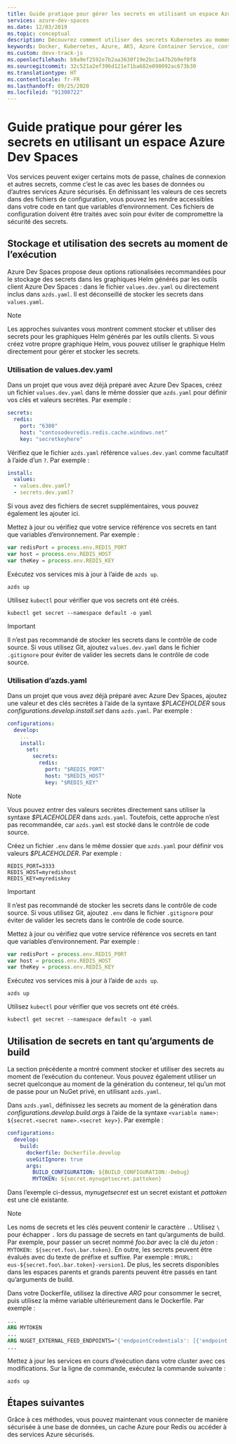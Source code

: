 ```yaml
---
title: Guide pratique pour gérer les secrets en utilisant un espace Azure Dev Spaces
services: azure-dev-spaces
ms.date: 12/03/2019
ms.topic: conceptual
description: Découvrez comment utiliser des secrets Kubernetes au moment de l’exécution ou de la génération quand vous développez des applications avec Azure Dev Spaces
keywords: Docker, Kubernetes, Azure, AKS, Azure Container Service, conteneurs
ms.custom: devx-track-js
ms.openlocfilehash: b9a9ef2592e7b2aa3630f19e2bc1a47b2b9ef0f8
ms.sourcegitcommit: 32c521a2ef396d121e71ba682e098092ac673b30
ms.translationtype: HT
ms.contentlocale: fr-FR
ms.lasthandoff: 09/25/2020
ms.locfileid: "91308722"
---
```

# <a name="how-to-manage-secrets-when-working-with-an-azure-dev-space"></a>Guide pratique pour gérer les secrets en utilisant un espace Azure Dev Spaces

Vos services peuvent exiger certains mots de passe, chaînes de connexion et autres secrets, comme c’est le cas avec les bases de données ou d’autres services Azure sécurisés. En définissant les valeurs de ces secrets dans des fichiers de configuration, vous pouvez les rendre accessibles dans votre code en tant que variables d’environnement.  Ces fichiers de configuration doivent être traités avec soin pour éviter de compromettre la sécurité des secrets.

## <a name="storing-and-using-runtime-secrets"></a>Stockage et utilisation des secrets au moment de l’exécution

Azure Dev Spaces propose deux options rationalisées recommandées pour le stockage des secrets dans les graphiques Helm générés par les outils client Azure Dev Spaces : dans le fichier `values.dev.yaml` ou directement inclus dans `azds.yaml`. Il est déconseillé de stocker les secrets dans `values.yaml`.

> [!NOTE]
> Les approches suivantes vous montrent comment stocker et utiliser des secrets pour les graphiques Helm générés par les outils clients. Si vous créez votre propre graphique Helm, vous pouvez utiliser le graphique Helm directement pour gérer et stocker les secrets.

### <a name="using-valuesdevyaml"></a>Utilisation de values.dev.yaml

Dans un projet que vous avez déjà préparé avec Azure Dev Spaces, créez un fichier `values.dev.yaml` dans le même dossier que `azds.yaml` pour définir vos clés et valeurs secrètes. Par exemple :

```yaml
secrets:
  redis:
    port: "6380"
    host: "contosodevredis.redis.cache.windows.net"
    key: "secretkeyhere"
```

Vérifiez que le fichier `azds.yaml` référence `values.dev.yaml` comme facultatif à l’aide d’un `?`. Par exemple :

```yaml
install:
  values:
  - values.dev.yaml?
  - secrets.dev.yaml?
```

Si vous avez des fichiers de secret supplémentaires, vous pouvez également les ajouter ici.

Mettez à jour ou vérifiez que votre service référence vos secrets en tant que variables d’environnement. Par exemple :

```javascript
var redisPort = process.env.REDIS_PORT
var host = process.env.REDIS_HOST
var theKey = process.env.REDIS_KEY
```
    
Exécutez vos services mis à jour à l’aide de `azds up`.

```console
azds up
```
 
Utilisez `kubectl` pour vérifier que vos secrets ont été créés.

```console
kubectl get secret --namespace default -o yaml 
```

> [!IMPORTANT]
> Il n’est pas recommandé de stocker les secrets dans le contrôle de code source. Si vous utilisez Git, ajoutez `values.dev.yaml` dans le fichier `.gitignore` pour éviter de valider les secrets dans le contrôle de code source.

### <a name="using-azdsyaml"></a>Utilisation d’azds.yaml

Dans un projet que vous avez déjà préparé avec Azure Dev Spaces, ajoutez une valeur et des clés secrètes à l’aide de la syntaxe *$PLACEHOLDER* sous *configurations.develop.install.set* dans `azds.yaml`. Par exemple :

```yaml
configurations:
  develop:
    ...
    install:
      set:
        secrets:
          redis:
            port: "$REDIS_PORT"
            host: "$REDIS_HOST"
            key: "$REDIS_KEY"
```

> [!NOTE]
> Vous pouvez entrer des valeurs secrètes directement sans utiliser la syntaxe *$PLACEHOLDER* dans `azds.yaml`. Toutefois, cette approche n’est pas recommandée, car `azds.yaml` est stocké dans le contrôle de code source.
     
Créez un fichier `.env` dans le même dossier que `azds.yaml` pour définir vos valeurs *$PLACEHOLDER*. Par exemple :

```
REDIS_PORT=3333
REDIS_HOST=myredishost
REDIS_KEY=myrediskey
```

> [!IMPORTANT]
> Il n’est pas recommandé de stocker les secrets dans le contrôle de code source. Si vous utilisez Git, ajoutez `.env` dans le fichier `.gitignore` pour éviter de valider les secrets dans le contrôle de code source.

Mettez à jour ou vérifiez que votre service référence vos secrets en tant que variables d’environnement. Par exemple :

```javascript
var redisPort = process.env.REDIS_PORT
var host = process.env.REDIS_HOST
var theKey = process.env.REDIS_KEY
```
    
Exécutez vos services mis à jour à l’aide de `azds up`.

```console
azds up
```
 
Utilisez `kubectl` pour vérifier que vos secrets ont été créés.

```console
kubectl get secret --namespace default -o yaml 
```

## <a name="using-secrets-as-build-arguments"></a>Utilisation de secrets en tant qu’arguments de build

La section précédente a montré comment stocker et utiliser des secrets au moment de l’exécution du conteneur. Vous pouvez également utiliser un secret quelconque au moment de la génération du conteneur, tel qu’un mot de passe pour un NuGet privé, en utilisant `azds.yaml`.

Dans `azds.yaml`, définissez les secrets au moment de la génération dans *configurations.develop.build.args* à l’aide de la syntaxe `<variable name>: ${secret.<secret name>.<secret key>}`. Par exemple :

```yaml
configurations:
  develop:
    build:
      dockerfile: Dockerfile.develop
      useGitIgnore: true
      args:
        BUILD_CONFIGURATION: ${BUILD_CONFIGURATION:-Debug}
        MYTOKEN: ${secret.mynugetsecret.pattoken}
```

Dans l’exemple ci-dessus, *mynugetsecret* est un secret existant et *pattoken* est une clé existante.

>[!NOTE]
> Les noms de secrets et les clés peuvent contenir le caractère `.`. Utilisez `\` pour échapper `.` lors du passage de secrets en tant qu’arguments de build. Par exemple, pour passer un secret nommé *foo.bar* avec la clé du *jeton* : `MYTOKEN: ${secret.foo\.bar.token}`. En outre, les secrets peuvent être évalués avec du texte de préfixe et suffixe. Par exemple : `MYURL: eus-${secret.foo\.bar.token}-version1`. De plus, les secrets disponibles dans les espaces parents et grands parents peuvent être passés en tant qu’arguments de build.

Dans votre Dockerfile, utilisez la directive *ARG* pour consommer le secret, puis utilisez la même variable ultérieurement dans le Dockerfile. Par exemple :

```dockerfile
...
ARG MYTOKEN
...
ARG NUGET_EXTERNAL_FEED_ENDPOINTS="{'endpointCredentials': [{'endpoint':'PRIVATE_NUGET_ENDPOINT', 'password':'${MYTOKEN}'}]}"
...
```

Mettez à jour les services en cours d’exécution dans votre cluster avec ces modifications. Sur la ligne de commande, exécutez la commande suivante :

```
azds up
```

## <a name="next-steps"></a>Étapes suivantes

Grâce à ces méthodes, vous pouvez maintenant vous connecter de manière sécurisée à une base de données, un cache Azure pour Redis ou accéder à des services Azure sécurisés.
 
